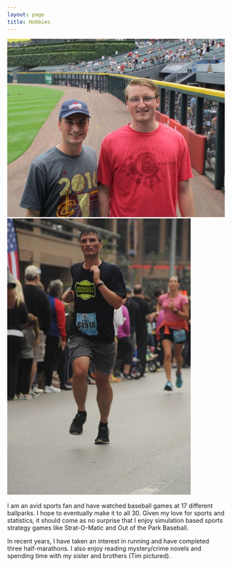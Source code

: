 ```yaml
---
layout: page
title: Hobbies
---
```


![alt text](img/game.jpg)  ![alt text](img/race.jpg)

I am an avid sports fan and have watched baseball games at 17 different ballparks. I hope to eventually make it to all 30. Given my love for sports and statistics, it should come as no surprise that I enjoy simulation based sports strategy games like Strat-O-Matic and Out of the Park Baseball.

In recent years, I have taken an interest in running and have completed three half-marathons. I also enjoy reading mystery/crime novels and spending time with my sister and brothers (Tim pictured). 